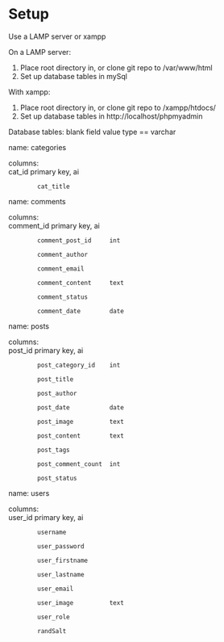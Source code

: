 # Setup

Use a LAMP server or xampp

On a LAMP server:
1. Place root directory in, or clone git repo to /var/www/html
2. Set up database tables in mySql

With xampp:
1. Place root directory in, or clone git repo to /xampp/htdocs/
2. Set up database tables in http://localhost/phpmyadmin

Database tables: blank field value type == varchar

name: categories

columns:	
			cat_id			    	primary key, ai
			
			cat_title
			
name: comments

columns: 	
			comment_id			primary key, ai

			comment_post_id		int
			
			comment_author
			
			comment_email
			
			comment_content		text
			
			comment_status
			
			comment_date		date
			
name: posts	

columns:	
			post_id				primary key, ai

			post_category_id	int

			post_title
			
			post_author
			
			post_date			date
			
			post_image			text
			
			post_content		text
			
			post_tags
			
			post_comment_count	int
			
			post_status			
			

name: users

columns:	
			user_id				primary key, ai

			username
			
			user_password
			
			user_firstname
			
			user_lastname
			
			user_email
			
			user_image			text
			
			user_role
			
			randSalt